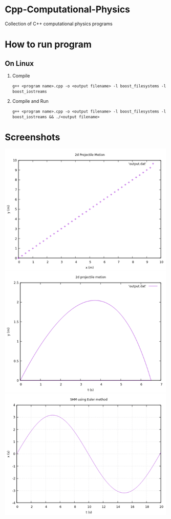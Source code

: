 # Cpp-Computational-Physics
Collection of C++ computational physics programs

# How to run program

## On Linux

1) Compile

    `g++ <program name>.cpp -o <output filename> -l boost_filesystems -l boost_iostreams`

2) Compile and Run

    `g++ <program name>.cpp -o <output filename> -l boost_filesystems -l boost_iostreams && ./<output filename>`

# Screenshots

![](Images/two_dim_projectile.png)
![](Images/two_dim_arb_projectile.png)
![](Images/shm_euler.png)
